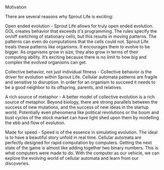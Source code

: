 Motivation

There are several reasons why Sprout Life is exciting:

Open ended evolution - Sprout Life allows for truly open ended evolution. GOL creates behavior that exceeds it's programming. The rules specify the on/off switching of stationary cells, but this results in moving patterns. The patterns can even do computations that the cells could not. Sprout Life treats these patterns like organisms. It encourages them to evolve to be bigger. As organisms grow in size, they also grow in terms of their computing ability. It’s exciting because there is no limit to how big and complex the evolved organisms can get.

Collective behavior, not just individual fitness - Collective behavior is the driver for evolution within Sprout Life. Cellular automata patterns are fragile and sensitive to disruption. In order for an organism to succeed it needs to be a good neighbor to its offspring, parents, and relatives.

A rich source of metaphor - A better model of collective evolution is a rich source of metaphor. Beyond biology, there are strong parallels between the success of new mutations, and the success of new ideas in the startup world. Potentially even phenomena like political revolutions or the boom and bust cycles of the stock market can have light shed upon them by modelling the ebb and flow of evolution.

Made for speed - Speed is of the essence in simulating evolution. The ideal is to have a beautiful story unfold in real time. Cellular automata are perfectly designed for rapid computation by computers. Getting the next state of the game is almost like adding together two binary numbers. This is what computers were made to do. With the computer as our vehicle, we can explore the evolving world of cellular automata and learn from our discoveries.
